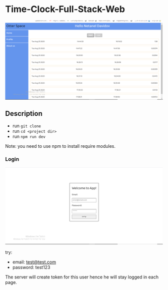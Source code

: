 # Time-Clock-Full-Stack-Web
![](https://github.com/netanel208/Time-Clock-Web/blob/master/images/%E2%80%8F%E2%80%8F1.PNG)

## Description
- run `git clone`
- run `cd <project dir>`
- run `npm run dev`

Note: you need to use npm to install require modules.

### Login
![](https://github.com/netanel208/Time-Clock-Web/blob/master/images/2.PNG)

try: 
- email: test@test.com
- password: test123

The server will create token for this user hence he will stay logged in each page.

##
